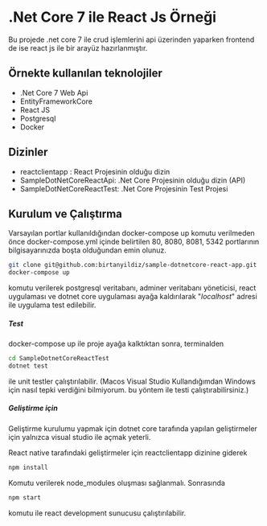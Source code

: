 # .Net Core 7 ile React Js Örneği 
Bu projede .net core 7 ile crud işlemlerini api üzerinden yaparken frontend de ise react js ile bir arayüz hazırlanmıştır.

## Örnekte kullanılan teknolojiler
- .Net Core 7 Web Api
- EntityFrameworkCore
- React JS
- Postgresql
- Docker

## Dizinler
- reactclientapp : React Projesinin olduğu dizin
- SampleDotNetCoreReactApi: .Net Core Projesinin olduğu dizin (API)
- SampleDotNetCoreReactTest: .Net Core Projesinin Test Projesi

## Kurulum ve Çalıştırma

Varsayılan portlar kullanıldığından docker-compose up komutu verilmeden önce docker-compose.yml içinde belirtilen 80, 8080, 8081, 5342 portlarının bilgisayarınızda boşta olduğundan emin olunuz.

```sh
git clone git@github.com:birtanyildiz/sample-dotnetcore-react-app.git
docker-compose up
````
komutu verilerek postgresql veritabanı, adminer veritabanı yöneticisi, react uygulaması ve dotnet core uygulaması ayağa kaldırılarak "_localhost_" adresi ile uygulama test edilebilir.

##### Test
docker-compose up ile proje ayağa kalktıktan sonra, terminalden

```sh
cd SampleDotnetCoreReactTest
dotnet test
````
ile unit testler çalıştırılabilir. (Macos Visual Studio Kullandığımdan Windows için nasıl tepki verdiğini bilmiyorum. bu yöntem ile testi çalıştırabilirsiniz.)

##### Geliştirme için 
Geliştirme kurulumu yapmak için dotnet core tarafında yapılan geliştirmeler için yalnızca visual studio ile açmak yeterli.

React native tarafındaki geliştirmeler için reactclientapp dizinine giderek
```sh
npm install
```

Komutu verilerek node_modules oluşması sağlanmalı. Sonrasında 

```sh
npm start
````

komutu ile react development sunucusu çalıştırılabilir.

